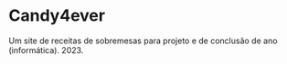 # Candy4ever
Um site de receitas de sobremesas para projeto e de conclusão de ano (informática). 2023.
